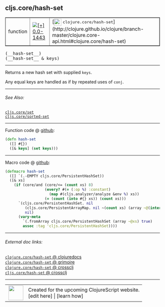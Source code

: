 ## cljs.core/hash-set



 <table border="1">
<tr>
<td>function</td>
<td><a href="https://github.com/cljsinfo/cljs-api-docs/tree/0.0-1443"><img valign="middle" alt="[+] 0.0-1443" title="Added in 0.0-1443" src="https://img.shields.io/badge/+-0.0--1443-lightgrey.svg"></a> </td>
<td>
[<img height="24px" valign="middle" src="http://i.imgur.com/1GjPKvB.png"> <samp>clojure.core/hash-set</samp>](http://clojure.github.io/clojure/branch-master/clojure.core-api.html#clojure.core/hash-set)
</td>
</tr>
</table>


 <samp>
(__hash-set__)<br>
</samp>
 <samp>
(__hash-set__ & keys)<br>
</samp>

---

Returns a new hash set with supplied `keys`.

Any equal keys are handled as if by repeated uses of `conj`.

---


###### See Also:

[`cljs.core/set`](cljs.core_set.md)<br>
[`cljs.core/sorted-set`](cljs.core_sorted-set.md)<br>

---




Function code @ [github](https://github.com/clojure/clojurescript/blob/r2356/src/cljs/cljs/core.cljs#L7252-L7254):

```clj
(defn hash-set
  ([] #{})
  ([& keys] (set keys)))
```

<!--
Repo - tag - source tree - lines:

 <pre>
clojurescript @ r2356
└── src
    └── cljs
        └── cljs
            └── <ins>[core.cljs:7252-7254](https://github.com/clojure/clojurescript/blob/r2356/src/cljs/cljs/core.cljs#L7252-L7254)</ins>
</pre>

-->

---

Macro code @ [github](https://github.com/clojure/clojurescript/blob/r2356/src/clj/cljs/core.clj#L1469-L1481):

```clj
(defmacro hash-set
  ([] `(.-EMPTY cljs.core/PersistentHashSet))
  ([& xs]
    (if (core/and (core/<= (count xs) 8)
                  (every? #(= (:op %) :constant)
                    (map #(cljs.analyzer/analyze &env %) xs))
                  (= (count (into #{} xs)) (count xs)))
      `(cljs.core/PersistentHashSet. nil
         (cljs.core/PersistentArrayMap. nil ~(count xs) (array ~@(interleave xs (repeat nil))) nil)
         nil)
      (vary-meta
        `(.fromArray cljs.core/PersistentHashSet (array ~@xs) true)
        assoc :tag 'cljs.core/PersistentHashSet))))
```

<!--
Repo - tag - source tree - lines:

 <pre>
clojurescript @ r2356
└── src
    └── clj
        └── cljs
            └── <ins>[core.clj:1469-1481](https://github.com/clojure/clojurescript/blob/r2356/src/clj/cljs/core.clj#L1469-L1481)</ins>
</pre>
-->

---


###### External doc links:

[`clojure.core/hash-set` @ clojuredocs](http://clojuredocs.org/clojure.core/hash-set)<br>
[`clojure.core/hash-set` @ grimoire](http://conj.io/store/v1/org.clojure/clojure/1.7.0-beta3/clj/clojure.core/hash-set/)<br>
[`clojure.core/hash-set` @ crossclj](http://crossclj.info/fun/clojure.core/hash-set.html)<br>
[`cljs.core/hash-set` @ crossclj](http://crossclj.info/fun/cljs.core.cljs/hash-set.html)<br>

---

 <table>
<tr><td>
<img valign="middle" align="right" width="48px" src="http://i.imgur.com/Hi20huC.png">
</td><td>
Created for the upcoming ClojureScript website.<br>
[edit here] | [learn how]
</td></tr></table>

[edit here]:https://github.com/cljsinfo/cljs-api-docs/blob/master/cljsdoc/cljs.core_hash-set.cljsdoc
[learn how]:https://github.com/cljsinfo/cljs-api-docs/wiki/cljsdoc-files

<!--

This information was too distracting to show to readers, but I'll leave it
commented here since it is helpful to:

- pretty-print the data used to generate this document
- and show how to retrieve that data



The API data for this symbol:

```clj
{:description "Returns a new hash set with supplied `keys`.\n\nAny equal keys are handled as if by repeated uses of `conj`.",
 :ns "cljs.core",
 :name "hash-set",
 :signature ["[]" "[& keys]"],
 :history [["+" "0.0-1443"]],
 :type "function",
 :related ["cljs.core/set" "cljs.core/sorted-set"],
 :full-name-encode "cljs.core_hash-set",
 :source {:code "(defn hash-set\n  ([] #{})\n  ([& keys] (set keys)))",
          :title "Function code",
          :repo "clojurescript",
          :tag "r2356",
          :filename "src/cljs/cljs/core.cljs",
          :lines [7252 7254]},
 :extra-sources [{:code "(defmacro hash-set\n  ([] `(.-EMPTY cljs.core/PersistentHashSet))\n  ([& xs]\n    (if (core/and (core/<= (count xs) 8)\n                  (every? #(= (:op %) :constant)\n                    (map #(cljs.analyzer/analyze &env %) xs))\n                  (= (count (into #{} xs)) (count xs)))\n      `(cljs.core/PersistentHashSet. nil\n         (cljs.core/PersistentArrayMap. nil ~(count xs) (array ~@(interleave xs (repeat nil))) nil)\n         nil)\n      (vary-meta\n        `(.fromArray cljs.core/PersistentHashSet (array ~@xs) true)\n        assoc :tag 'cljs.core/PersistentHashSet))))",
                  :title "Macro code",
                  :repo "clojurescript",
                  :tag "r2356",
                  :filename "src/clj/cljs/core.clj",
                  :lines [1469 1481]}],
 :full-name "cljs.core/hash-set",
 :clj-symbol "clojure.core/hash-set"}

```

Retrieve the API data for this symbol:

```clj
;; from Clojure REPL
(require '[clojure.edn :as edn])
(-> (slurp "https://raw.githubusercontent.com/cljsinfo/cljs-api-docs/catalog/cljs-api.edn")
    (edn/read-string)
    (get-in [:symbols "cljs.core/hash-set"]))
```

-->
